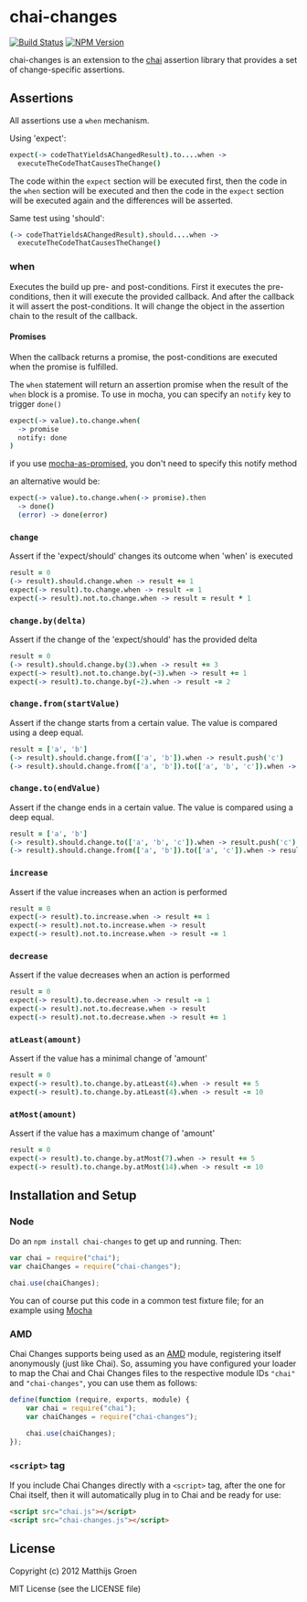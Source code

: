 chai-changes
============

[![Build Status](https://travis-ci.org/matthijsgroen/chai-changes.png?branch=master)](https://travis-ci.org/matthijsgroen/chai-changes)
[![NPM Version](https://fury-badge.herokuapp.com/js/chai-changes.png)](http://badge.fury.io/js/chai-changes)

chai-changes is an extension to the [chai](http://chaijs.com/) assertion library that
provides a set of change-specific assertions.

Assertions
----------

All assertions use a `when` mechanism.

Using 'expect':

```coffeescript
expect(-> codeThatYieldsAChangedResult).to....when ->
  executeTheCodeThatCausesTheChange()
```

The code within the `expect` section will be executed first, then the
code in the `when` section will be executed and then the code in the
`expect` section will be executed again and the differences will be
asserted.

Same test using 'should':

```coffeescript
(-> codeThatYieldsAChangedResult).should....when ->
  executeTheCodeThatCausesTheChange()
```

### when

Executes the build up pre- and post-conditions. First it executes the
pre-conditions, then it will execute the provided callback. And after
the callback it will assert the post-conditions. It will change the
object in the assertion chain to the result of the callback.

#### Promises

When the callback returns a promise, the post-conditions are executed
when the promise is fulfilled.

The `when` statement will return an assertion promise when the result of
the `when` block is a promise. To use in mocha, you can specify an
`notify` key to trigger `done()`

```coffeescript
expect(-> value).to.change.when(
  -> promise
  notify: done
)
```

if you use
[mocha-as-promised](https://github.com/domenic/mocha-as-promised), you
don't need to specify this notify method

an alternative would be:

```coffeescript
expect(-> value).to.change.when(-> promise).then
  -> done()
  (error) -> done(error)
```

### `change`

Assert if the 'expect/should' changes its outcome when 'when' is
executed

```coffeescript
result = 0
(-> result).should.change.when -> result += 1
expect(-> result).to.change.when -> result -= 1
expect(-> result).not.to.change.when -> result = result * 1
```

### `change.by(delta)`

Assert if the change of the 'expect/should' has the provided delta

```coffeescript
result = 0
(-> result).should.change.by(3).when -> result += 3
expect(-> result).not.to.change.by(-3).when -> result += 1
expect(-> result).to.change.by(-2).when -> result -= 2
```

### `change.from(startValue)`

Assert if the change starts from a certain value. The value is
compared using a deep equal.

```coffeescript
result = ['a', 'b']
(-> result).should.change.from(['a', 'b']).when -> result.push('c')
(-> result).should.change.from(['a', 'b']).to(['a', 'b', 'c']).when -> result.push('c')
```

### `change.to(endValue)`

Assert if the change ends in a certain value. The value is
compared using a deep equal.

```coffeescript
result = ['a', 'b']
(-> result).should.change.to(['a', 'b', 'c']).when -> result.push('c')
(-> result).should.change.from(['a', 'b']).to(['a', 'c']).when -> result = ['a', 'c']
```

### `increase`

Assert if the value increases when an action is performed

```coffeescript
result = 0
expect(-> result).to.increase.when -> result += 1
expect(-> result).not.to.increase.when -> result
expect(-> result).not.to.increase.when -> result -= 1
```

### `decrease`

Assert if the value decreases when an action is performed

```coffeescript
result = 0
expect(-> result).to.decrease.when -> result -= 1
expect(-> result).not.to.decrease.when -> result
expect(-> result).not.to.decrease.when -> result += 1
```

### `atLeast(amount)`

Assert if the value has a minimal change of 'amount'

```coffeescript
result = 0
expect(-> result).to.change.by.atLeast(4).when -> result += 5
expect(-> result).to.change.by.atLeast(4).when -> result -= 10
```

### `atMost(amount)`

Assert if the value has a maximum change of 'amount'

```coffeescript
result = 0
expect(-> result).to.change.by.atMost(7).when -> result += 5
expect(-> result).to.change.by.atMost(14).when -> result -= 10
```

## Installation and Setup

### Node

Do an `npm install chai-changes` to get up and running. Then:

```javascript
var chai = require("chai");
var chaiChanges = require("chai-changes");

chai.use(chaiChanges);
```

You can of course put this code in a common test fixture file; for an example using [Mocha][mocha]

### AMD

Chai Changes supports being used as an [AMD][amd] module, registering itself anonymously (just like Chai). So,
assuming you have configured your loader to map the Chai and Chai Changes files to the respective module IDs
`"chai"` and `"chai-changes"`, you can use them as follows:

```javascript
define(function (require, exports, module) {
    var chai = require("chai");
    var chaiChanges = require("chai-changes");

    chai.use(chaiChanges);
});
```

### `<script>` tag

If you include Chai Changes directly with a `<script>` tag, after the one for Chai itself, then it will
automatically plug in to Chai and be ready for use:

```html
<script src="chai.js"></script>
<script src="chai-changes.js"></script>
```

## License

Copyright (c) 2012 Matthijs Groen

MIT License (see the LICENSE file)

[chai]: http://chaijs.com/
[mocha]: http://visionmedia.github.com/mocha/
[amd]: https://github.com/amdjs/amdjs-api/wiki/AMD
